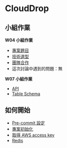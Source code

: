 # CloudDrop

## 小組作業

**W04 小組作業**

-   [專案題目](docs/planning/project.md)
-   [技術選型](docs/planning/technology_selection.md)
-   [團隊合作](docs/planning/teamwork.md)
-   這次討論中遇到的問題：無

**W07 小組作業**

-   [API](docs/planning/api.md)
-   [Table Schema](docs/planning/table_schema.md)

## 如何開始

-   [Pre-commit 設定](docs/project_setup/pre-commit_setup.md)
-   [專案初始化](docs/project_setup/project_init.md)
-   [取得 AWS access key](docs/project_setup/aws_access_key_setup.md)
-   [Redis](docs/project_setup/redis.md)

